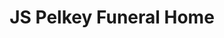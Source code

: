 ---
title: "JS Pelkey Funeral Home"
url: /kittery/js-pelkey-funeral-home/
shop: funeral directors
---